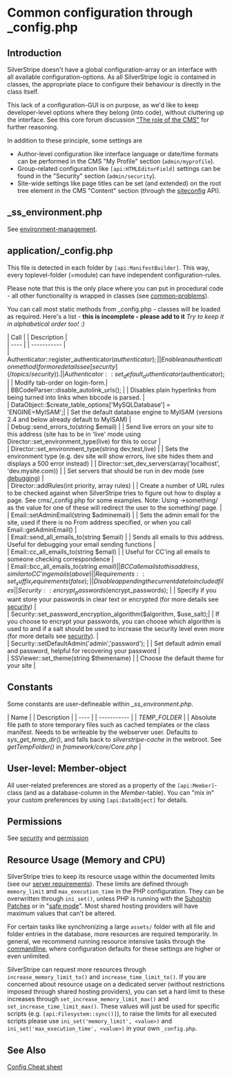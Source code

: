 # Common configuration through _config.php

## Introduction

SilverStripe doesn't have a global configuration-array or an interface with all available configuration-options. As all
SilverStripe logic is contained in classes, the appropriate place to configure their behaviour is directly in the class
itself. 

This lack of a configuration-GUI is on purpose, as we'd like to keep developer-level options where they belong (into
code), without cluttering up the interface. See this core forum discussion ["The role of the
CMS"](http://www.silverstripe.org/archive/show/532) for further reasoning.

In addition to these principle, some settings are 
 * Author-level configuration like interface language or date/time formats can be performed in the CMS "My Profile" section (`admin/myprofile`). 
 * Group-related configuration like `[api:HTMLEditorField]` settings can be found in the "Security" section (`admin/security`).
 * Site-wide settings like page titles can be set (and extended) on the root tree element in the CMS "Content" section (through the [siteconfig](/reference/siteconfig) API).

## _ss_environment.php

See [environment-management](/topics/environment-management).

## application/_config.php

This file is detected in each folder by `[api:ManifestBuilder]`. This way, every toplevel-folder (=module)
can have independent configuration-rules.


Please note that this is the only place where you can put in procedural code - all other functionality is wrapped in
classes (see [common-problems](/installation/common-problems)).

You can call most static methods from _config.php - classes will be loaded as required. Here's a list - **this is
incomplete - please add to it** *Try to keep it in alphabetical order too! :)*

 | Call    |                                                            | Description |                                                                                                                                                                                                                                
 | ----    |                                                            | ----------- |                                                                                                                                                                                                                             
 | Authenticator::register_authenticator($authenticator);|              | Enable an authentication method (for more details see [security](/topics/security)). |        
 | Authenticator::set_default_authenticator($authenticator); |          | Modify tab-order on login-form.|        
 | BBCodeParser::disable_autolink_urls(); |                             | Disables plain hyperlinks from being turned into links when bbcode is parsed. |     
 | DataObject::$create_table_options['MySQLDatabase'] = 'ENGINE=MyISAM';|	| Set the default database engine to MyISAM (versions 2.4 and below already default to MyISAM) |        
 | Debug::send_errors_to(string $email) |								| Send live errors on your site to this address (site has to be in 'live' mode using Director::set_environment_type(live) for this to occur |        
 | Director::set_environment_type(string dev,test,live) | 				| Sets the environment type (e.g. dev site will show errors, live site hides them and displays a 500 error instead) | 
 | Director::set_dev_servers(array('localhost', 'dev.mysite.com)) |     | Set servers that should be run in dev mode (see [debugging](debugging)) |                                                                                         
 | Director::addRules(int priority, array rules) |	                    | Create a number of URL rules to be checked against when SilverStripe tries to figure out how to display a page. See cms/_config.php for some examples. Note: Using ->something/ as the value for one of these will redirect the user to the something/ page. |        
 | Email::setAdminEmail(string $adminemail)  |                          | Sets the admin email for the site, used if there is no From address specified, or when you call Email::getAdminEmail() |        
 | Email::send_all_emails_to(string $email)  |                          | Sends all emails to this address. Useful for debugging your email sending functions  |        
 | Email::cc_all_emails_to(string $email)  |                            | Useful for CC'ing all emails to someone checking correspondence |        
 | Email::bcc_all_emails_to(string $email) |                            | BCC all emails to this address, similar to CC'ing emails (above)  |        
 | Requirements::set_suffix_requirements(false); |                      | Disable appending the current date to included files |   
 | Security::encrypt_passwords($encrypt_passwords);  |                  | Specify if you want store your passwords in clear text or encrypted (for more details see [security](/topics/security)) |        
 | Security::set_password_encryption_algorithm($algorithm, $use_salt);| | If you choose to encrypt your passwords, you can choose which algorithm is used to and if a salt should be used to increase the security level even more (for more details see [security](/topics/security)). |        
 | Security::setDefaultAdmin('admin','password'); |                     | Set default admin email and password, helpful for recovering your password |        
 | SSViewer::set_theme(string $themename) |                             | Choose the default theme for your site |   

## Constants

Some constants are user-defineable within *_ss_environment.php*.

 | Name  |																| Description | 
 | ----  |																| ----------- | 
 | *TEMP_FOLDER* |														| Absolute file path to store temporary files such as cached templates or the class manifest. Needs to be writeable by the webserver user. Defaults to *sys_get_temp_dir()*, and falls back to *silverstripe-cache* in the webroot. See *getTempFolder()* in *framework/core/Core.php* | 

## User-level: Member-object

All user-related preferences are stored as a property of the `[api:Member]`-class (and as a database-column in the
*Member*-table). You can "mix in" your custom preferences by using `[api:DataObject]` for details.

## Permissions

See [security](/topics/security) and [permission](/reference/permission)

## Resource Usage (Memory and CPU)

SilverStripe tries to keep its resource usage within the documented limits (see our [server requirements](../installation/server-requirements)).
These limits are defined through `memory_limit` and `max_execution_time` in the PHP configuration.
They can be overwritten through `ini_set()`, unless PHP is running with the [Suhoshin Patches](http://www.hardened-php.net/)
or in "[safe mode](http://php.net/manual/en/features.safe-mode.php)".
Most shared hosting providers will have maximum values that can't be altered.

For certain tasks like synchronizing a large `assets/` folder with all file and folder entries in the database,
more resources are required temporarily. In general, we recommend running resource intensive tasks
through the [commandline](../topics/commandline), where configuration defaults for these settings are higher or even unlimited.

SilverStripe can request more resources through `increase_memory_limit_to()` and `increase_time_limit_to()`.
If you are concerned about resource usage on a dedicated server (without restrictions imposed through shared hosting providers), you can set a hard limit to these increases through
`set_increase_memory_limit_max()` and `set_increase_time_limit_max()`.
These values will just be used for specific scripts (e.g. `[api:Filesystem::sync()]`),
to raise the limits for all executed scripts please use `ini_set('memory_limit', <value>)`
and `ini_set('max_execution_time', <value>)` in your own `_config.php`.

## See Also

[Config Cheat sheet](http://www.ssbits.com/a-config-php-cheatsheet/)
